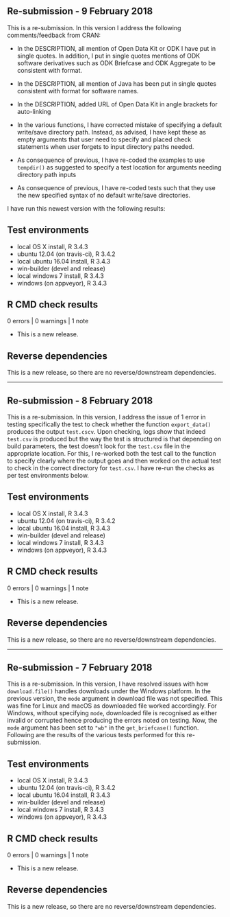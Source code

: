 ## Re-submission - 9 February 2018
This is a re-submission. In this version I address the following comments/feedback
from CRAN:

* In the DESCRIPTION, all mention of Open Data Kit or ODK I have put in single quotes. In addition,
I put in single quotes mentions of ODK software derivatives such as ODK Briefcase
and ODK Aggregate to be consistent with format.

* In the DESCRIPTION, all mention of Java has been put in single quotes consistent
with format for software names.

* In the DESCRIPTION, added URL of Open Data Kit in angle brackets for auto-linking

* In the various functions, I have corrected mistake of specifying a default
write/save directory path. Instead, as advised, I have kept these as empty arguments
that user need to specify and placed check statements when user forgets to input
directory paths needed.

* As consequence of previous, I have re-coded the examples to use `tempdir()` as
suggested to specify a test location for arguments needing directory path inputs

* As consequence of previous, I have re-coded tests such that they use the new
specified syntax of no default write/save directories.

I have run this newest version with the following results:

## Test environments
* local OS X install, R 3.4.3
* ubuntu 12.04 (on travis-ci), R 3.4.2
* local ubuntu 16.04 install, R 3.4.3
* win-builder (devel and release)
* local windows 7 install, R 3.4.3
* windows (on appveyor), R 3.4.3

## R CMD check results

0 errors | 0 warnings | 1 note

* This is a new release.

## Reverse dependencies
This is a new release, so there are no reverse/downstream dependencies.


----


## Re-submission - 8 February 2018
This is a re-submission. In this version, I address the issue of 1 error in
testing specifically the test to check whether the function `export_data()`
produces the output `test.cscv`. Upon checking, logs show that indeed `test.csv`
is produced but the way the test is structured is that depending on build
parameters, the test doesn't look for the `test.csv` file in the appropriate
location. For this, I re-worked both the test call to the function to specify
clearly where the output goes and then worked on the actual test to check in the
correct directory for `test.csv`. I have re-run the checks as per test environments
below.

## Test environments
* local OS X install, R 3.4.3
* ubuntu 12.04 (on travis-ci), R 3.4.2
* local ubuntu 16.04 install, R 3.4.3
* win-builder (devel and release)
* local windows 7 install, R 3.4.3
* windows (on appveyor), R 3.4.3

## R CMD check results

0 errors | 0 warnings | 1 note

* This is a new release.

## Reverse dependencies
This is a new release, so there are no reverse/downstream dependencies.


----


## Re-submission - 7 February 2018
This is a re-submission. In this version, I have resolved issues with how 
`download.file()` handles downloads under the Windows platform. In the previous
version, the `mode` argument in download file was not specified. This was fine 
for Linux and macOS as downloaded file worked accordingly. For Windows, without 
specifying `mode`, downloaded file is recognised as either invalid or corrupted 
hence producing the errors noted on testing. Now, the `mode` argument has been 
set to `"wb"` in the `get_briefcase()` function. Following are the results of
the various tests performed for this re-submission.

## Test environments
* local OS X install, R 3.4.3
* ubuntu 12.04 (on travis-ci), R 3.4.2
* local ubuntu 16.04 install, R 3.4.3
* win-builder (devel and release)
* local windows 7 install, R 3.4.3
* windows (on appveyor), R 3.4.3

## R CMD check results

0 errors | 0 warnings | 1 note

* This is a new release.

## Reverse dependencies
This is a new release, so there are no reverse/downstream dependencies.
